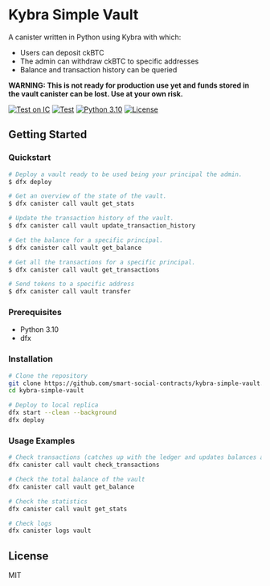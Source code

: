 # Kybra Simple Vault

A canister written in Python using Kybra with which:
- Users can deposit ckBTC
- The admin can withdraw ckBTC to specific addresses
- Balance and transaction history can be queried


**WARNING: This is not ready for production use yet and funds stored in the vault canister can be lost. Use at your own risk.**

[![Test on IC](https://github.com/smart-social-contracts/kybra-simple-vault/actions/workflows/test_ic.yml/badge.svg)](https://github.com/smart-social-contracts/kybra-simple-vault/actions)
[![Test](https://github.com/smart-social-contracts/kybra-simple-vault/actions/workflows/test.yml/badge.svg)](https://github.com/smart-social-contracts/kybra-simple-vault/actions)
[![Python 3.10](https://img.shields.io/badge/python-3.10-blue.svg)](https://www.python.org/downloads/release/python-3107/)
[![License](https://img.shields.io/github/license/smart-social-contracts/kybra-simple-vault.svg)](https://github.com/smart-social-contracts/kybra-simple-vault/blob/main/LICENSE)


## Getting Started

### Quickstart


```bash
# Deploy a vault ready to be used being your principal the admin.
$ dfx deploy

# Get an overview of the state of the vault.
$ dfx canister call vault get_stats 

# Update the transaction history of the vault.
$ dfx canister call vault update_transaction_history

# Get the balance for a specific principal.
$ dfx canister call vault get_balance 

# Get all the transactions for a specific principal.
$ dfx canister call vault get_transactions 

# Send tokens to a specific address
$ dfx canister call vault transfer 


```


### Prerequisites

- Python 3.10
- dfx

### Installation

```bash
# Clone the repository
git clone https://github.com/smart-social-contracts/kybra-simple-vault.git
cd kybra-simple-vault

# Deploy to local replica
dfx start --clean --background
dfx deploy
```

### Usage Examples

```bash
# Check transactions (catches up with the ledger and updates balances according to the transactions processed since the last check)
dfx canister call vault check_transactions

# Check the total balance of the vault
dfx canister call vault get_balance

# Check the statistics
dfx canister call vault get_stats

# Check logs
dfx canister logs vault
```

## License

MIT
